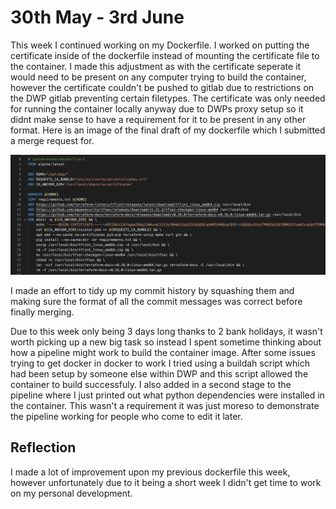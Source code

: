 # 30th May - 3rd June

This week I continued working on my Dockerfile. I worked on putting the certificate inside of the dockerfile instead of mounting the certificate file to the container. I made this adjustment as with the certificate seperate it would need to be present on any computer trying to build the container, however the certificate couldn't be pushed to gitlab due to restrictions on the DWP gitlab preventing certain filetypes. The certificate was only needed for running the container locally anyway due to DWPs proxy setup so it didnt make sense to have a requirement for it to be present in any other format. Here is an image of the final draft of my dockerfile which I submitted a merge request for.

![dockerfile](https://github.com/OliverCutting/placement-diary/blob/main/4thweek-dockerfile.png?raw=true)

I made an effort to tidy up my commit history by squashing them and making sure the format of all the commit messages was correct before finally merging.

Due to this week only being 3 days long thanks to 2 bank holidays, it wasn't worth picking up a new big task so instead I spent sometime thinking about how a pipeline might work to build the container image. After some issues trying to get docker in docker to work I tried using a buildah script which had been setup by someone else within DWP and this script allowed the container to build successfuly. I also added in a second stage to the pipeline where I just printed out what python dependencies were installed in the container. This wasn't a requirement it was just moreso to demonstrate the pipeline working for people who come to edit it later.

## Reflection

I made a lot of improvement upon my previous dockerfile this week, however unfortunately due to it being a short week I didn't get time to work on my personal development.
